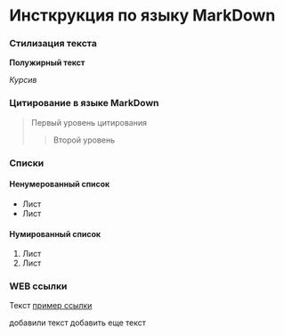 # Инсткрукция по языку MarkDown

### Cтилизация текста

**Полужирный текст** 

*Курсив*

### Цитирование в языке MarkDown
> Первый уровень цитирования
>> Второй уровень

### Списки
#### Ненумерованный список
* Лист
* Лист

#### Нумированный список
1. Лист
2. Лиcт

### WEB ссылки
Текст [пример ссылки](http.example.com "Всплывающая подсказка")

добавили текст
добавить еще текст